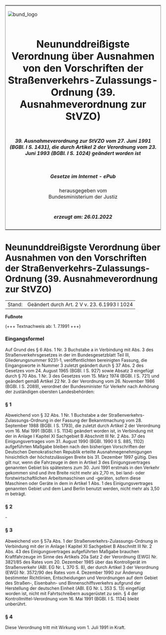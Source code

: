 <span id="DECKBLATT.html"></span>

<table border="0" frame="border" width="100%">

<tr valign="top">

<td align="left">

![bund\_logo](BfJ_2021_Web_de_de.gif)

</td>

<td align="right">

 

</td>

</tr>

<tr align="center" valign="middle">

<td colspan="2">

# Neununddreißigste Verordnung über Ausnahmen von den Vorschriften der Straßenverkehrs-Zulassungs-Ordnung (39. Ausnahmeverordnung zur StVZO)

</td>

</tr>

<tr align="center" valign="middle">

<td colspan="2">

##### 39\. Ausnahmeverordnung zur StVZO vom 27. Juni 1991 (BGBl. I S. 1431), die durch Artikel 2 der Verordnung vom 23. Juni 1993 (BGBl. I S. 1024) geändert worden ist

</td>

</tr>

<tr align="center" valign="middle">

<td colspan="2">

  
  

##### Gesetze im Internet - ePub  
  
herausgegeben vom  
Bundesministerium der Justiz

</td>

</tr>

<tr align="center" valign="bottom">

<td colspan="2">

  
  

##### erzeugt am: 26.01.2022

</td>

</tr>

</table>

<span id="BJNR014310991.html"></span>

# Neununddreißigste Verordnung über Ausnahmen von den Vorschriften der Straßenverkehrs-Zulassungs-Ordnung (39. Ausnahmeverordnung zur StVZO)

<div>

<div class="jnhtml">

|        |                                              |
| ------ | -------------------------------------------- |
| Stand: | Geändert durch Art. 2 V v. 23. 6.1993 I 1024 |

</div>

</div>

<div>

  
**Fußnote**

<div class="jnhtml">

<div>

<div class="jurAbsatz">

(+++ Textnachweis ab: 1. 7.1991 +++)

</div>

</div>

</div>

</div>

<span id="BJNR014310991BJNE000100308.html"></span>

### Eingangsformel  

<div>

<div class="jnhtml">

<div>

<div class="jurAbsatz">

Auf Grund des § 6 Abs. 1 Nr. 3 Buchstabe a in Verbindung mit Abs. 3 des
Straßenverkehrsgesetzes in der im Bundesgesetzblatt Teil III,
Gliederungsnummer 9231-1, veröffentlichten bereinigten Fassung, die
Eingangsworte in Nummer 3 zuletzt geändert durch § 37 Abs. 2 des
Gesetzes vom 24. August 1965 (BGBl. I S. 927) sowie Absatz 3 eingefügt
durch § 70 Abs. 1 Nr. 3 des Gesetzes vom 15. März 1974 (BGBl. I S. 721)
und geändert gemäß Artikel 22 Nr. 3 der Verordnung vom 26. November 1986
(BGBl. I S. 2089), verordnet der Bundesminister für Verkehr nach
Anhörung der zuständigen obersten Landesbehörden:

</div>

</div>

</div>

</div>

<span id="BJNR014310991BJNE000200308.html"></span>

### § 1  

<div>

<div class="jnhtml">

<div>

<div class="jurAbsatz">

Abweichend von § 32 Abs. 1 Nr. 1 Buchstabe a der
Straßenverkehrs-Zulassungs-Ordnung in der Fassung der Bekanntmachung
vom 28. September 1988 (BGBl. I S. 1793), die zuletzt durch Artikel 2
der Verordnung vom 16. Mai 1991 (BGBl. I S. 1134) geändert worden ist,
in Verbindung mit der in Anlage I Kapitel XI Sachgebiet B Abschnitt III
Nr. 2 Abs. 37 des Einigungsvertrages vom 31. August 1990 (BGBl. 1990 II
S. 885, 1102) aufgeführten Maßgabe bleiben nach den bisherigen
Vorschriften der Deutschen Demokratischen Republik erteilte
Ausnahmegenehmigungen hinsichtlich der höchstzulässigen Breite bis 31.
Dezember 1997 gültig. Dies gilt nur, wenn die Fahrzeuge in dem in
Artikel 3 des Einigungsvertrages genannten Gebiet bis spätestens zum 30.
Juni 1991 erstmals in den Verkehr gekommen sind und ihre Breite nicht
mehr als 2,70 m, bei land- oder forstwirtschaftlichen Arbeitsmaschinen
und -geräten, sofern diese Maschinen oder Geräte in dem in Artikel 1
Abs. 1 des Einigungsvertrages genannten Gebiet und dem Land Berlin
benutzt werden, nicht mehr als 3,50 m beträgt.

</div>

</div>

</div>

</div>

<span id="BJNR014310991BJNE000301308.html"></span>

### § 2  

<div>

<div class="jnhtml">

<div>

<div class="jurAbsatz">

\-

</div>

</div>

</div>

</div>

<span id="BJNR014310991BJNE000400308.html"></span>

### § 3  

<div>

<div class="jnhtml">

<div>

<div class="jurAbsatz">

Abweichend von § 57a Abs. 1 der Straßenverkehrs-Zulassungs-Ordnung in
Verbindung mit der in Anlage I Kapitel XI Sachgebiet B Abschnitt III Nr.
2 Abs. 43 des Einigungsvertrages aufgeführten Maßgabe brauchen
Kraftfahrzeuge im Sinne des Artikels 20a Satz 2 der Verordnung (EWG) Nr.
3821/85 des Rates vom 20. Dezember 1985 über das Kontrollgerät im
Straßenverkehr (ABl. EG Nr. L 370 S. 8), der durch Artikel 3 der
Verordnung (EWG) Nr. 3572/90 des Rates vom 4. Dezember 1990 zur Änderung
bestimmter Richtlinien, Entscheidungen und Verordnungen auf dem Gebiet
des Straßen-, Eisenbahn- und Binnenschiffsverkehrs aufgrund der
Herstellung der deutschen Einheit (ABl. EG Nr. L 353 S. 13) eingefügt
worden ist, nicht mit Fahrtschreibern ausgerüstet zu sein. § 4 der
Kontrollmittel-Verordnung vom 16. Mai 1991 (BGBl. I S. 1134) bleibt
unberührt.

</div>

</div>

</div>

</div>

<span id="BJNR014310991BJNE000500308.html"></span>

### § 4  

<div>

<div class="jnhtml">

<div>

<div class="jurAbsatz">

Diese Verordnung tritt mit Wirkung vom 1. Juli 1991 in Kraft.

</div>

</div>

</div>

</div>
